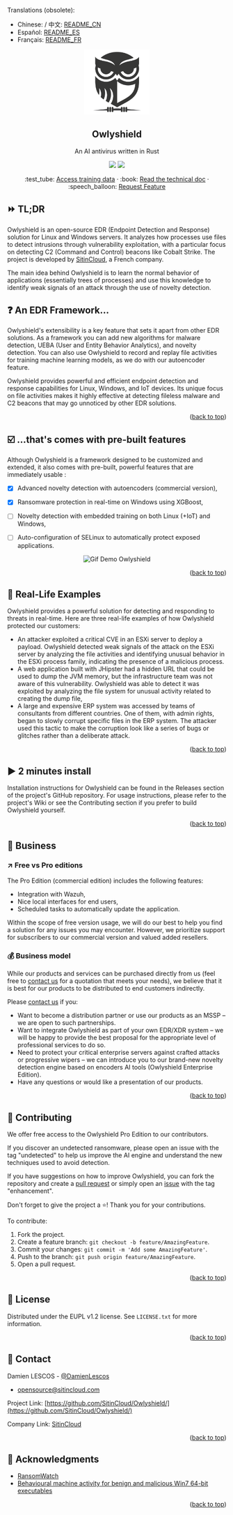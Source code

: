 <div id="top"></div>

Translations (obsolete):

- Chinese: / 中文: <a href=./translations/README_CN.md>README_CN</a>
- Español: <a href=./translations/README_ES.md>README_ES</a>
- Français: <a href=./translations/README_FR.md>README_FR</a>
  <br />

<div align="center">
  <a href="https://github.com/SitinCloud/Owlyshield">
    <img src="./resources/logo_transparent.png" alt="Logo" width="150" height="150">
  </a>

<h2 align="center">Owlyshield</h2>
  <p align="center">
	  An AI antivirus written in Rust
  </p>
  <p align="center">
	<img src="https://github.com/SitinCloud/Owlyshield/actions/workflows/rust-build.yml/badge.svg">
	<img src="https://img.shields.io/github/license/SitinCloud/Owlyshield">
  </p>

  <p align="center">
    :test_tube: <a href="https://github.com/SitinCloud/malwares-ml">Access training data</a>
    ·
    :book: <a href="http://doc.owlyshield.com">Read the technical doc</a>
    ·
    :speech_balloon: <a href="https://github.com/SitinCloud/Owlyshield/issues">Request Feature</a>
  </p>
</div>

## :fast_forward: TL;DR

Owlyshield is an open-source EDR (Endpoint Detection and Response) solution for Linux and Windows servers. It analyzes how processes use files to detect intrusions through vulnerability exploitation, with a particular focus on detecting C2 (Command and Control) beacons like Cobalt Strike. The project is developed by [SitinCloud](https://www.sitincloud.com), a French company.

The main idea behind Owlyshield is to learn the normal behavior of applications (essentially trees of processes) and use this knowledge to identify weak signals of an attack through the use of novelty detection.

## :question: An EDR Framework...

Owlyshield's extensibility is a key feature that sets it apart from other EDR solutions.  As a framework you can add new algorithms for malware detection, UEBA (User and Entity Behavior Analytics), and novelty detection. You can also use Owlyshield to record and replay file activities for training machine learning models, as we do with our autoencoder feature.

Owlyshield provides powerful and efficient endpoint detection and response capabilities for Linux, Windows, and IoT devices. Its unique focus on file activities makes it highly effective at detecting fileless malware and C2 beacons that may go unnoticed by other EDR solutions.

<p align="right">(<a href="#top">back to top</a>)</p>

## :ballot_box_with_check: ...that's comes with pre-built features

Although Owlyshield is a framework designed to be customized and extended, it also comes with pre-built, powerful features that are immediately usable :

- [x] Advanced novelty detection with autoencoders (commercial version),
- [x] Ransomware protection in real-time on Windows using XGBoost,
- [ ] Novelty detection with embedded training on both Linux (+IoT) and Windows,
- [ ] Auto-configuration of SELinux to automatically protect exposed applications.


<p align="center">
	<img src="./resources/pca_3d.gif" alt="Gif Demo Owlyshield" style="align:center; width: 75%">
</p>

<p align="right">(<a href="#top">back to top</a>)</p>

## :see_no_evil: Real-Life Examples

Owlyshield provides a powerful solution for detecting and responding to threats in real-time. Here are three real-life examples of how Owlyshield protected our customers:

- An attacker exploited a critical CVE in an ESXi server to deploy a payload. Owlyshield detected weak signals of the attack on the ESXi server by analyzing the file activities and identifying unusual behavior in the ESXi process family, indicating the presence of a malicious process.
- A web application built with JHipster had a hidden URL that could be used to dump the JVM memory, but the infrastructure team was not aware of this vulnerability. Owlyshield was able to detect it was exploited by analyzing the file system for unusual activity related to creating the dump file,
- A large and expensive ERP system was accessed by teams of consultants from different countries. One of them, with admin rights, began to slowly corrupt specific files in the ERP system. The attacker used this tactic to make the corruption look like a series of bugs or glitches rather than a deliberate attack. 

<p align="right">(<a href="#top">back to top</a>)</p>

## :arrow_forward: 2 minutes install

Installation instructions for Owlyshield can be found in the Releases section of the project's GitHub repository. For usage instructions, please refer to the project's Wiki or see the Contributing section if you prefer to build Owlyshield yourself.

<p align="right">(<a href="#top">back to top</a>)</p>

## :money_mouth_face: Business

### :arrow_upper_right: Free vs Pro editions

The Pro Edition (commercial edition) includes the following features:

- Integration with Wazuh,
- Nice local interfaces for end users,
- Scheduled tasks to automatically update the application.

Within the scope of free version usage, we will do our best to help you find a solution for any issues you may
encounter. However, we prioritize support for subscribers to our commercial version and valued added resellers.

### :moneybag: Business model

While our products and services can be purchased directly from us (feel free
to [contact us](mailto:opensource@sitincloud.com) for a quotation that meets your needs), we believe that it is best for
our products to be distributed to end customers indirectly.

Please [contact us](mailto:opensource@sitincloud.com) if you:

- Want to become a distribution partner or use our products as an MSSP – we are open to such partnerships.
- Want to integrate Owlyshield as part of your own EDR/XDR system – we will be happy to provide the best proposal for
  the appropriate level of professional services to do so.
- Need to protect your critical enterprise servers against crafted attacks or progressive wipers – we can introduce you
  to our brand-new novelty detection engine based on encoders AI tools (Owlyshield Enterprise Edition).
- Have any questions or would like a presentation of our products.

<p align="right">(<a href="#top">back to top</a>)</p>

## :mechanical_arm: Contributing

We offer free access to the Owlyshield Pro Edition to our contributors.

If you discover an undetected ransomware, please open an issue with the tag "undetected" to help us improve the AI
engine and understand the new techniques used to avoid detection.

If you have suggestions on how to improve Owlyshield, you can fork the repository and create
a [pull request](https://github.com/SitinCloud/Owlyshield/compare) or simply open
an [issue](https://github.com/SitinCloud/Owlyshield/issues/new) with the tag "enhancement".

Don't forget to give the project a :star:! Thank you for your contributions.

To contribute:

1. Fork the project.
2. Create a feature branch: `git checkout -b feature/AmazingFeature`.
3. Commit your changes: `git commit -m 'Add some AmazingFeature'`.
4. Push to the branch: `git push origin feature/AmazingFeature`.
5. Open a pull request.

<p align="right">(<a href="#top">back to top</a>)</p>

## :book: License

Distributed under the EUPL v1.2 license. See `LICENSE.txt` for more information.

<p align="right">(<a href="#top">back to top</a>)</p>

## :love_letter: Contact

Damien LESCOS - [@DamienLescos](https://twitter.com/DamienLescos)

- [opensource@sitincloud.com](mailto:opensource@sitincloud.com)

Project Link: [https://github.com/SitinCloud/Owlyshield/](https://github.com/SitinCloud/Owlyshield/)

Company Link: [SitinCloud](https://www.sitincloud.com)

<p align="right">(<a href="#top">back to top</a>)</p>

## :pray: Acknowledgments

* [RansomWatch](https://github.com/RafWu/RansomWatch)
* [Behavioural machine activity for benign and malicious Win7 64-bit executables](https://research.cardiff.ac.uk/converis/portal/detail/Dataset/50524986?auxfun=&lang=en_GB)

<p align="right">(<a href="#top">back to top</a>)</p>
